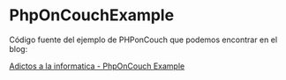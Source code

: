 # PhpOnCouchExample
Código fuente del ejemplo de PHPonCouch que podemos encontrar en el blog:

[Adictos a la informatica - PhpOnCouch Example](http://www.adictosalainformatica.com/blog/?p=190)

